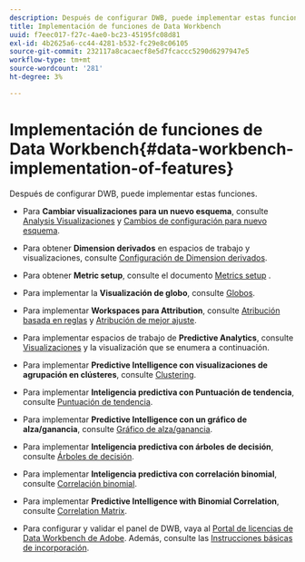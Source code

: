```yaml
---
description: Después de configurar DWB, puede implementar estas funciones.
title: Implementación de funciones de Data Workbench
uuid: f7eec017-f27c-4ae0-bc23-45195fc08d81
exl-id: 4b2625a6-cc44-4281-b532-fc29e8c06105
source-git-commit: 232117a8cacaecf8e5d7fcaccc5290d6297947e5
workflow-type: tm+mt
source-wordcount: '281'
ht-degree: 3%

---
```


# Implementación de funciones de Data Workbench{#data-workbench-implementation-of-features}

Después de configurar DWB, puede implementar estas funciones.

* Para **Cambiar visualizaciones para un nuevo esquema**, consulte [Analysis Visualizaciones](https://experienceleague.adobe.com/docs/data-workbench/using/client/analysis-visualizations/c-analysis-vis.html) y [Cambios de configuración para nuevo esquema](../../../home/dwb-implement-overview/dwb-implement-deliver/dwb-implement-config-new-schema.md#concept-9aced98e988b48ebbf9e6607c182d0de).

* Para obtener **Dimension derivados** en espacios de trabajo y visualizaciones, consulte [Configuración de Dimension derivados](../../../home/dwb-implement-overview/dwb-implement-deliver/dwb-implement-derived-dims.md#concept-19a5c554ac3e4bc9b86b9aaca5f8cad6).

* Para obtener **Metric setup**, consulte el documento [Metrics setup](../../../home/dwb-implement-overview/dwb-implement-configure/dwb-implement-metric-setup.md#concept-f568a931db5b4b62b7b1e7827c7f7bf6) .

* Para implementar la **Visualización de globo**, consulte [Globos](https://experienceleague.adobe.com/docs/data-workbench/using/client/analysis-visualizations/globes/c-globes.html).

* Para implementar **Workspaces para Attribution**, consulte [Atribución basada en reglas](https://docs.adobe.com/help/en/data-workbench/using/client/attribution-reports/c-rules-attrib.html) y [Atribución de mejor ajuste](https://docs.adobe.com/help/en/data-workbench/using/client/attribution-reports/c-attrib-algorithmic.html).

* Para implementar espacios de trabajo de **Predictive Analytics**, consulte [Visualizaciones](https://experienceleague.adobe.com/docs/data-workbench/using/client/visualizations/c-vis.html) y la visualización que se enumera a continuación.

* Para implementar **Predictive Intelligence con visualizaciones de agrupación en clústeres**, consulte [Clustering](https://docs.adobe.com/help/en/data-workbench/using/client/analysis-visualizations/visitor-cluster/c-visitor-cluster.html).

* Para implementar **Inteligencia predictiva con Puntuación de tendencia**, consulte [Puntuación de tendencia](https://experienceleague.adobe.com/docs/data-workbench/using/client/analysis-visualizations/visitor-propensity/c-visitor-propensity.html).

* Para implementar **Predictive Intelligence con un gráfico de alza/ganancia**, consulte [Gráfico de alza/ganancia](https://experienceleague.adobe.com/docs/data-workbench/using/client/analysis-visualizations/visitor-propensity/c-propensity-gain-lift-chart.html).

* Para implementar **Inteligencia predictiva con árboles de decisión**, consulte [Árboles de decisión](https://experienceleague.adobe.com/docs/data-workbench/using/client/analysis-visualizations/decision-trees/c-decision-trees.html).

* Para implementar **Inteligencia predictiva con correlación binomial**, consulte [Correlación binomial](https://experienceleague.adobe.com/docs/data-workbench/using/client/analysis-visualizations/correlation-analysis/c-correlation-analysis.html).

* Para implementar **Predictive Intelligence with Binomial Correlation**, consulte [Correlation Matrix](https://experienceleague.adobe.com/docs/data-workbench/using/client/analysis-visualizations/correlation-analysis/c-correlation-analysis.html).

* Para configurar y validar el panel de DWB, vaya al [Portal de licencias de Data Workbench de Adobe](https://license.visualsciences.com/License/#documentation). Además, consulte las [Instrucciones básicas de incorporación](../../../home/dwb-implement-overview/dwb-implement-provision/dwb-implement-onboarding.md#concept-e93aba41b26a410f959c5ca7f8e33355).
